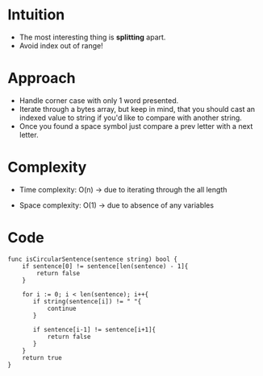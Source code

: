 # Intuition
- The most interesting thing is **splitting** apart.
- Avoid index out of range!

# Approach
- Handle corner case with only 1 word presented.
- Iterate through a bytes array, but keep in mind, that you should cast an indexed value to string if you'd like to compare with another string.
- Once you found a space symbol just compare a prev letter with a next letter.

# Complexity
- Time complexity:
O(n) -> due to iterating through the all length

- Space complexity:
O(1) -> due to absence of any variables

# Code
```
func isCircularSentence(sentence string) bool {
    if sentence[0] != sentence[len(sentence) - 1]{
        return false
    }

    for i := 0; i < len(sentence); i++{
       if string(sentence[i]) != " "{
           continue
       }

       if sentence[i-1] != sentence[i+1]{
           return false
       }
    }
    return true
}
```
